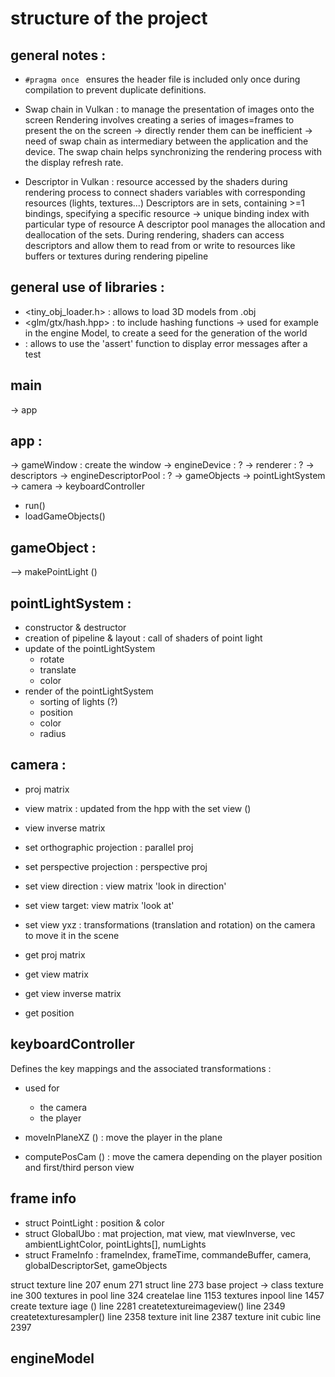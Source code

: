 # structure of the project

## general notes :
* ```#pragma once ``` ensures the header file is included only once during compilation to prevent duplicate definitions.

* Swap chain in Vulkan : to manage the presentation of images onto the screen 
Rendering involves creating a series of images=frames to present the on the screen -> directly render them can be inefficient -> need of swap chain as intermediary between the application and the device. 
The swap chain helps synchronizing the rendering process with the display refresh rate.

* Descriptor in Vulkan : resource accessed by the shaders during rendering process to connect shaders variables with corresponding resources (lights, textures...)
Descriptors are in sets, containing >=1 bindings, specifying a specific resource -> unique binding index with particular type of resource 
A descriptor pool manages the allocation and deallocation of the sets.
During rendering, shaders can access descriptors and allow them to read from or write to resources like buffers or textures during rendering pipeline
## general use of libraries : 

- <tiny_obj_loader.h> : allows to load 3D models from .obj
- <glm/gtx/hash.hpp> : to include hashing functions -> used for example in the engine Model, to create a seed for the generation of the world 
- <cassert> : allows to use the 'assert' function to display error messages after a test 


## main 
-> app

## app : 

-> gameWindow : create the window 
-> engineDevice : ?
-> renderer : ? 
-> descriptors -> engineDescriptorPool : ? 
-> gameObjects
-> pointLightSystem 
-> camera 
-> keyboardController

- run()
- loadGameObjects()

## gameObject : 

--> makePointLight ()


## pointLightSystem :

- constructor & destructor
- creation of pipeline & layout : call of shaders of point light
- update of the pointLightSystem
    - rotate 
    - translate
    - color 
- render of the pointLightSystem
    - sorting of lights (?) 
    - position
    - color
    - radius

## camera : 

- proj matrix 
- view matrix : updated from the hpp with the set view ()
- view inverse matrix

- set orthographic projection : parallel proj
- set perspective projection : perspective proj
- set view direction : view matrix 'look in direction' 
- set view target: view matrix 'look at'
- set view yxz : transformations (translation and rotation) on the camera to move it in the scene
- get proj matrix 
- get view matrix 
- get view inverse matrix 
- get position 


## keyboardController

Defines the key mappings and the associated transformations :
- used for 
    - the camera 
    - the player 

- moveInPlaneXZ () : move the player in the plane
- computePosCam () : move the camera depending on the player position and first/third person view 
## frame info 

- struct PointLight : position & color 
- struct GlobalUbo : mat projection, mat view, mat viewInverse, vec ambientLightColor, pointLights[], numLights
- struct FrameInfo : frameIndex, frameTime, commandeBuffer, camera, globalDescriptorSet, gameObjects


struct texture line 207
enum 271
struct line 273
base project -> class texture ine 300
textures in pool line 324
createIae line 1153 
textures inpool line 1457
create texture iage () line 2281
createtextureimageview() line 2349
createtexturesampler() line 2358
texture init line 2387
texture init cubic line 2397


## engineModel 

